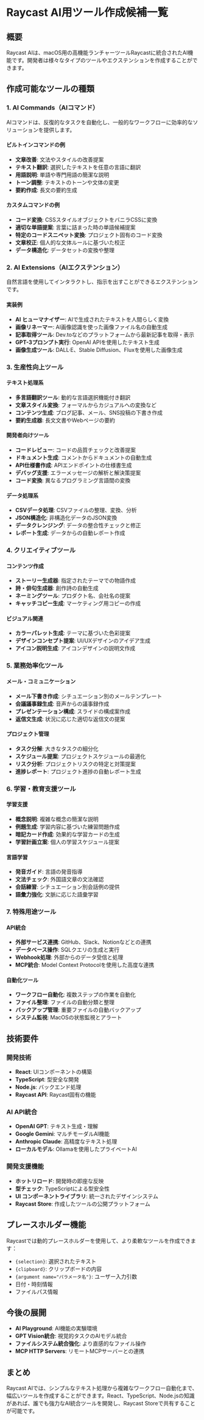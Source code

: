 # Raycast AI用ツール作成候補一覧

## 概要
Raycast AIは、macOS用の高機能ランチャーツールRaycastに統合されたAI機能です。開発者は様々なタイプのツールやエクステンションを作成することができます。

## 作成可能なツールの種類

### 1. AI Commands（AIコマンド）
AIコマンドは、反復的なタスクを自動化し、一般的なワークフローに効率的なソリューションを提供します。

#### ビルトインコマンドの例
- **文章改善**: 文法やスタイルの改善提案
- **テキスト翻訳**: 選択したテキストを任意の言語に翻訳
- **用語説明**: 単語や専門用語の簡潔な説明
- **トーン調整**: テキストのトーンや文体の変更
- **要約作成**: 長文の要約生成

#### カスタムコマンドの例
- **コード変換**: CSSスタイルオブジェクトをバニラCSSに変換
- **適切な単語提案**: 言葉に詰まった時の単語候補提案
- **特定のコードスニペット変換**: プロジェクト固有のコード変換
- **文章校正**: 個人的な文体ルールに基づいた校正
- **データ構造化**: データセットの変換や整理

### 2. AI Extensions（AIエクステンション）
自然言語を使用してインタラクトし、指示を出すことができるエクステンションです。

#### 実装例
- **AI ヒューマナイザー**: AIで生成されたテキストを人間らしく変換
- **画像リネーマー**: AI画像認識を使った画像ファイル名の自動生成
- **記事取得ツール**: Dev.toなどのプラットフォームから最新記事を取得・表示
- **GPT-3プロンプト実行**: OpenAI APIを使用したテキスト生成
- **画像生成ツール**: DALL·E、Stable Diffusion、Fluxを使用した画像生成

### 3. 生産性向上ツール

#### テキスト処理系
- **多言語翻訳ツール**: 動的な言語選択機能付き翻訳
- **文章スタイル変換**: フォーマルからカジュアルへの変換など
- **コンテンツ生成**: ブログ記事、メール、SNS投稿の下書き作成
- **要約生成器**: 長文文書やWebページの要約

#### 開発者向けツール
- **コードレビュー**: コードの品質チェックと改善提案
- **ドキュメント生成**: コメントからドキュメントの自動生成
- **API仕様書作成**: APIエンドポイントの仕様書生成
- **デバッグ支援**: エラーメッセージの解析と解決策提案
- **コード変換**: 異なるプログラミング言語間の変換

#### データ処理系
- **CSVデータ処理**: CSVファイルの整理、変換、分析
- **JSON構造化**: 非構造化データのJSON変換
- **データクレンジング**: データの整合性チェックと修正
- **レポート生成**: データからの自動レポート作成

### 4. クリエイティブツール

#### コンテンツ作成
- **ストーリー生成器**: 指定されたテーマでの物語作成
- **詩・俳句生成器**: 創作詩の自動生成
- **ネーミングツール**: プロダクト名、会社名の提案
- **キャッチコピー生成**: マーケティング用コピーの作成

#### ビジュアル関連
- **カラーパレット生成**: テーマに基づいた色彩提案
- **デザインコンセプト提案**: UI/UXデザインのアイデア生成
- **アイコン説明生成**: アイコンデザインの説明文作成

### 5. 業務効率化ツール

#### メール・コミュニケーション
- **メール下書き作成**: シチュエーション別のメールテンプレート
- **会議議事録生成**: 音声からの議事録作成
- **プレゼンテーション構成**: スライドの構成案作成
- **返信文生成**: 状況に応じた適切な返信文の提案

#### プロジェクト管理
- **タスク分解**: 大きなタスクの細分化
- **スケジュール提案**: プロジェクトスケジュールの最適化
- **リスク分析**: プロジェクトリスクの特定と対策提案
- **進捗レポート**: プロジェクト進捗の自動レポート生成

### 6. 学習・教育支援ツール

#### 学習支援
- **概念説明**: 複雑な概念の簡潔な説明
- **例題生成**: 学習内容に基づいた練習問題作成
- **暗記カード作成**: 効果的な学習カードの生成
- **学習計画立案**: 個人の学習スケジュール提案

#### 言語学習
- **発音ガイド**: 言語の発音指導
- **文法チェック**: 外国語文章の文法確認
- **会話練習**: シチュエーション別会話例の提供
- **語彙力強化**: 文脈に応じた語彙学習

### 7. 特殊用途ツール

#### API統合
- **外部サービス連携**: GitHub、Slack、Notionなどとの連携
- **データベース操作**: SQLクエリの生成と実行
- **Webhook処理**: 外部からのデータ受信と処理
- **MCP統合**: Model Context Protocolを使用した高度な連携

#### 自動化ツール
- **ワークフロー自動化**: 複数ステップの作業を自動化
- **ファイル整理**: ファイルの自動分類と整理
- **バックアップ管理**: 重要ファイルの自動バックアップ
- **システム監視**: MacOSの状態監視とアラート

## 技術要件

### 開発技術
- **React**: UIコンポーネントの構築
- **TypeScript**: 型安全な開発
- **Node.js**: バックエンド処理
- **Raycast API**: Raycast固有の機能

### AI API統合
- **OpenAI GPT**: テキスト生成・理解
- **Google Gemini**: マルチモーダルAI機能
- **Anthropic Claude**: 高精度なテキスト処理
- **ローカルモデル**: Ollamaを使用したプライベートAI

### 開発支援機能
- **ホットリロード**: 開発時の即座な反映
- **型チェック**: TypeScriptによる型安全性
- **UI コンポーネントライブラリ**: 統一されたデザインシステム
- **Raycast Store**: 作成したツールの公開プラットフォーム

## プレースホルダー機能
Raycastでは動的プレースホルダーを使用して、より柔軟なツールを作成できます：

- `{selection}`: 選択されたテキスト
- `{clipboard}`: クリップボードの内容
- `{argument name="パラメータ名"}`: ユーザー入力引数
- 日付・時刻情報
- ファイルパス情報

## 今後の展開
- **AI Playground**: AI機能の実験環境
- **GPT Vision統合**: 視覚的タスクのAIモデル統合
- **ファイルシステム統合強化**: より直感的なファイル操作
- **MCP HTTP Servers**: リモートMCPサーバーとの連携

## まとめ
Raycast AIでは、シンプルなテキスト処理から複雑なワークフロー自動化まで、幅広いツールを作成することができます。React、TypeScript、Node.jsの知識があれば、誰でも強力なAI統合ツールを開発し、Raycast Storeで共有することが可能です。